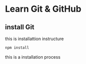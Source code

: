 # Learn Git & GitHub

## install Git

this is installattion instructure

```bash
npm install

```
this is a installation process